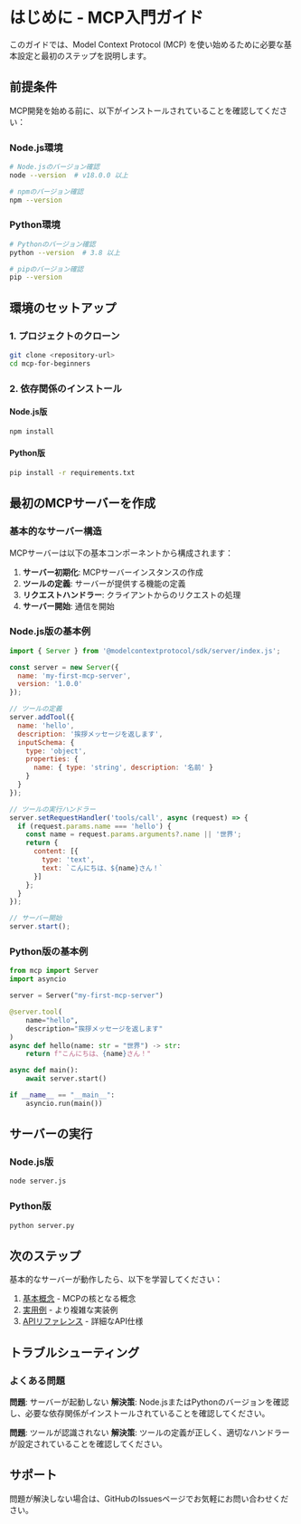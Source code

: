 # はじめに - MCP入門ガイド

このガイドでは、Model Context Protocol (MCP) を使い始めるために必要な基本設定と最初のステップを説明します。

## 前提条件

MCP開発を始める前に、以下がインストールされていることを確認してください：

### Node.js環境
```bash
# Node.jsのバージョン確認
node --version  # v18.0.0 以上

# npmのバージョン確認  
npm --version
```

### Python環境
```bash
# Pythonのバージョン確認
python --version  # 3.8 以上

# pipのバージョン確認
pip --version
```

## 環境のセットアップ

### 1. プロジェクトのクローン

```bash
git clone <repository-url>
cd mcp-for-beginners
```

### 2. 依存関係のインストール

#### Node.js版
```bash
npm install
```

#### Python版
```bash
pip install -r requirements.txt
```

## 最初のMCPサーバーを作成

### 基本的なサーバー構造

MCPサーバーは以下の基本コンポーネントから構成されます：

1. **サーバー初期化**: MCPサーバーインスタンスの作成
2. **ツールの定義**: サーバーが提供する機能の定義
3. **リクエストハンドラー**: クライアントからのリクエストの処理
4. **サーバー開始**: 通信を開始

### Node.js版の基本例

```javascript
import { Server } from '@modelcontextprotocol/sdk/server/index.js';

const server = new Server({
  name: 'my-first-mcp-server',
  version: '1.0.0'
});

// ツールの定義
server.addTool({
  name: 'hello',
  description: '挨拶メッセージを返します',
  inputSchema: {
    type: 'object',
    properties: {
      name: { type: 'string', description: '名前' }
    }
  }
});

// ツールの実行ハンドラー
server.setRequestHandler('tools/call', async (request) => {
  if (request.params.name === 'hello') {
    const name = request.params.arguments?.name || '世界';
    return {
      content: [{
        type: 'text',
        text: `こんにちは、${name}さん！`
      }]
    };
  }
});

// サーバー開始
server.start();
```

### Python版の基本例

```python
from mcp import Server
import asyncio

server = Server("my-first-mcp-server")

@server.tool(
    name="hello",
    description="挨拶メッセージを返します"
)
async def hello(name: str = "世界") -> str:
    return f"こんにちは、{name}さん！"

async def main():
    await server.start()

if __name__ == "__main__":
    asyncio.run(main())
```

## サーバーの実行

### Node.js版
```bash
node server.js
```

### Python版
```bash
python server.py
```

## 次のステップ

基本的なサーバーが動作したら、以下を学習してください：

1. [基本概念](concepts.md) - MCPの核となる概念
2. [実用例](../examples/) - より複雑な実装例
3. [APIリファレンス](api-reference.md) - 詳細なAPI仕様

## トラブルシューティング

### よくある問題

**問題**: サーバーが起動しない
**解決策**: Node.jsまたはPythonのバージョンを確認し、必要な依存関係がインストールされていることを確認してください。

**問題**: ツールが認識されない
**解決策**: ツールの定義が正しく、適切なハンドラーが設定されていることを確認してください。

## サポート

問題が解決しない場合は、GitHubのIssuesページでお気軽にお問い合わせください。